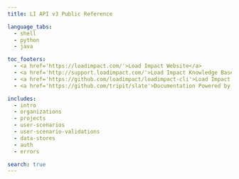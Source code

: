 ```yaml
---
title: LI API v3 Public Reference

language_tabs:
  - shell
  - python
  - java

toc_footers:
  - <a href='https://loadimpact.com/'>Load Impact Website</a>
  - <a href='http://support.loadimpact.com/'>Load Impact Knowledge Base</a>
  - <a href='https://github.com/loadimpact/loadimpact-cli'>Load Impact CLI</a>
  - <a href='https://github.com/tripit/slate'>Documentation Powered by Slate</a>

includes:
  - intro
  - organizations
  - projects
  - user-scenarios
  - user-scenario-validations
  - data-stores
  - auth
  - errors

search: true
---
```

